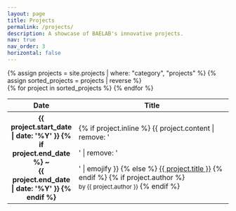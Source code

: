 ```yaml
---
layout: page
title: Projects
permalink: /projects/
description: A showcase of BAELAB's innovative projects.
nav: true
nav_order: 3
horizontal: false
---
```


<div class="projects">
  {% assign projects = site.projects | where: "category", "projects" %}
  {% assign sorted_projects = projects | reverse %}
  <div class="table-responsive">
    <table class="table table-sm table-borderless">
      <thead>
        <tr>
          <th scope="col" style="width: 25%">Date</th>
          <th scope="col">Title</th>
        </tr>
      </thead>
      <tbody>
      {% for project in sorted_projects %}
      <tr>
          <th scope="row" style="width: 20%">
            {{ project.start_date | date: '%Y' }}
            {% if project.end_date %}
            ~<br> {{ project.end_date | date: '%Y' }}
            {% endif %}
          </th>
          <td>
            {% if project.inline %}
              {{ project.content | remove: '<p>' | remove: '</p>' | emojify }}
            {% else %}
              <a class="news-title" href="{{ project.url | relative_url }}">{{ project.title }}</a>
            {% endif %}
            {% if project.author %}
              <br><small class="text-muted">by {{ project.author }}</small>
            {% endif %}
          </td>
        </tr>
    {% endfor %}
      </tbody>
    </table>
  </div>
</div>